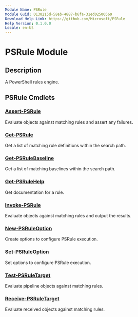 ```yaml
---
Module Name: PSRule
Module Guid: 0130215d-58eb-4887-b6fa-31ed02500569
Download Help Link: https://github.com/Microsoft/PSRule
Help Version: 0.1.0.0
Locale: en-US
---
```


# PSRule Module

## Description

A PowerShell rules engine.

## PSRule Cmdlets

### [Assert-PSRule](Assert-PSRule.md)

Evaluate objects against matching rules and assert any failures.

### [Get-PSRule](Get-PSRule.md)

Get a list of matching rule definitions within the search path.

### [Get-PSRuleBaseline](Get-PSRuleBaseline.md)

Get a list of matching baselines within the search path.

### [Get-PSRuleHelp](Get-PSRuleHelp.md)

Get documentation for a rule.

### [Invoke-PSRule](Invoke-PSRule.md)

Evaluate objects against matching rules and output the results.

### [New-PSRuleOption](New-PSRuleOption.md)

Create options to configure PSRule execution.

### [Set-PSRuleOption](Set-PSRuleOption.md)

Set options to configure PSRule execution.

### [Test-PSRuleTarget](Test-PSRuleTarget.md)

Evaluate pipeline objects against matching rules.

### [Receive-PSRuleTarget](Receive-PSRuleTarget.md)

Evaluate received objects against matching rules.
